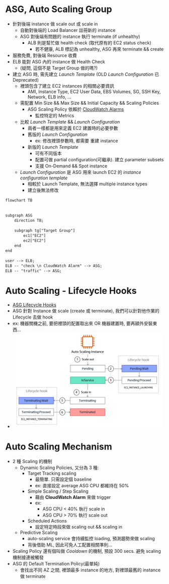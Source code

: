 
# ASG, Auto Scaling Group

- 針對後端 instance 做 scale out 或 scale in
    - 自動對後端的 Load Balancer 註冊新的 instance
    - ASG 對後端有問題的 instance 執行 terminate (if unhealthy)
        - ALB 則是幫忙做 health check (取代原有的 EC2 status check)
            - 若不健康, ALB 標記為 unhealthy, ASG 再來 terminate && create
- 服務免費, 對後端 Resource 收費
- ELB 能對 ASG 內的 instance 做 Health Check 
    - (疑問, 這個不是 Target Group 做的嗎?)
- 建立 ASG 時, 需先建立 *Launch Template* (OLD *Launch Configuration* 已 Deprecated)
    - 裡頭包含了建立 EC2 instances 的相關必要資訊
        - AMI, Instance Type, EC2 User Data, EBS Volumes, SG, SSH Key, Network, ELB info, ...
    - 需配置 Min Size && Max Size && Initial Capacity && Scaling Policies
        - ASG Scaling Policy 依賴於 [CloudWatch Alarms](./CloudWatch.md#cloudwatch-alarms)
            - 監控特定的 Metrics
    - 比較 *Launch Template* && *Launch Configuration*
        - 兩者一樣都是用來定義 EC2 建置時的必要參數
        - 舊版的 *Launch Configuration* 
            - ex: 修改裡頭參數時, 都需要 重建 instance
        - 新版的 *Launch Template* 
            - 可有不同版本
            - 配置可做 partial configuration(可繼承). 建立 parameter subsets
            - 支援 On-Demand && Spot instance
    - *Launch Configuration* 是 ASG 用來 launch EC2 的 *instance configuration template*
        - 相較於 Launch Template, 無法選擇 multiple instance types
        - 建立後無法修改

```mermaid
flowchart TB


subgraph ASG
    direction TB;

    subgraph tg["Target Group"]
        ec1["EC2"]
        ec2["EC2"]
    end
end

user --> ELB;
ELB -- "check \n CloudWatch Alarm" --> ASG;
ELB -- "traffic" --> ASG;
```


# Auto Scaling - Lifecycle Hooks

- [ASG Lifecycle Hooks](https://docs.aws.amazon.com/autoscaling/ec2/userguide/lifecycle-hooks-overview.html)
- ASG 針對 Instance 做 scale (create 或 terminate), 我們可以針對他作業的 Lifecycle 去做 hook
- ex: 機器關機之前, 要把裡頭的配置取出來 OR 機器建置時, 要再額外安裝東西...
- ![Lifecycle Hook](./img/ASG-LifecycleHook.png)


# Auto Scaling Mechanism

- 2 種 Scaling 的機制
    - Dynamic Scaling Policies, 又分為 3 種:
        - Target Tracking scaling
            - 最簡單. 只需設定個 baseline
            - ex: 直接設定 average ASG CPU 都維持在 50%
        - Simple Scaling / Step Scaling
            - 藉由 **CloudWatch Alarm** 來做 trigger
            - ex: 
                - ASG CPU < 40% 執行 scale in
                - ASG CPU > 70% 執行 scale out
        - Scheduled Actions
            - 設定特定時段來做 scaling out && scaling in
    - Predictive Scaling
        - auto-scaling service 會持續監控 loading, 預測趨勢來做 scaling
        - 背後借助 ML, 因此可免人工配置相關準則...
- Scaling Policy 還有個叫做 *Cooldown* 的機制, 預設 300 secs. 避免 scaling 機制接連被觸發
- ASG 的 Default Termination Policy(最單純)
    - 會找出不同 AZ 之間, 裡頭最多 instance 的地方, 對裡頭最舊的 instance 做 terminate
